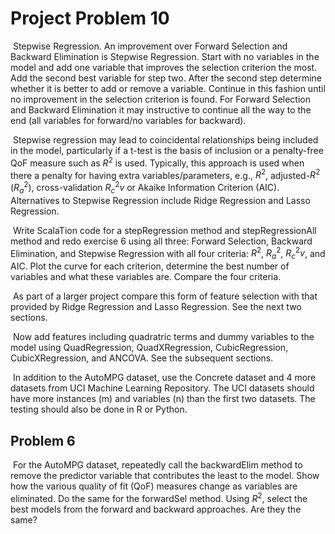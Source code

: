 # Project Problem 10 

​	Stepwise Regression. An improvement over Forward Selection and Backward Elimination is Stepwise
Regression. Start with no variables in the model and add one variable that improves the selection
criterion the most. Add the second best variable for step two. After the second step determine
whether it is better to add or remove a variable. Continue in this fashion until no improvement in the
selection criterion is found. For Forward Selection and Backward Elimination it may instructive to
continue all the way to the end (all variables for forward/no variables for backward).

​	Stepwise regression may lead to coincidental relationships being included in the model, particularly
if a t-test is the basis of inclusion or a penalty-free QoF measure such as $R^2$ is used. Typically, this
approach is used when there a penalty for having extra variables/parameters, e.g., $R^2$, adjusted-$R^2$ ($R^2_a$), cross-validation $R^2_cv$ or Akaike Information Criterion (AIC). Alternatives to Stepwise Regression
include Ridge Regression and Lasso Regression.

​	Write ScalaTion code for a stepRegression method and stepRegressionAll method and redo
exercise 6 using all three: Forward Selection, Backward Elimination, and Stepwise Regression with all
four criteria: $R^2$, $R^2_a$, $R^2_cv$, and AIC. Plot the curve for each criterion, determine the best number of
variables and what these variables are. Compare the four criteria.

​	As part of a larger project compare this form of feature selection with that provided by Ridge Regression
and Lasso Regression. See the next two sections.

​	Now add features including quadratric terms and dummy variables to the model using QuadRegression,
QuadXRegression, CubicRegression, CubicXRegression, and ANCOVA. See the subsequent sections.

​	In addition to the AutoMPG dataset, use the Concrete dataset and 4 more datasets from UCI Machine
Learning Repository. The UCI datasets should have more instances (m) and variables (n) than the
first two datasets. The testing should also be done in R or Python.

## Problem 6

​	For the AutoMPG dataset, repeatedly call the backwardElim method to remove the predictor variable
that contributes the least to the model. Show how the various quality of fit (QoF) measures change as
variables are eliminated. Do the same for the forwardSel method. Using $R^2$, select the best models
from the forward and backward approaches. Are they the same?